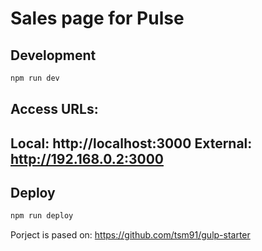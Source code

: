 # Sales page for Pulse

## Development
```bash
npm run dev
```
Access URLs:
---------------------------------
  Local: http://localhost:3000
External: http://192.168.0.2:3000
---------------------------------

## Deploy
```bash
npm run deploy
```

Porject is pased on:
https://github.com/tsm91/gulp-starter
